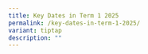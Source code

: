 ```yaml
---
title: Key Dates in Term 1 2025
permalink: /key-dates-in-term-1-2025/
variant: tiptap
description: ""
---
```

